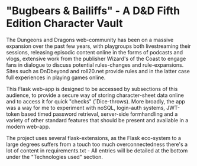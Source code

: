 # "Bugbears & Bailiffs" - A D&D Fifth Edition Character Vault

The Dungeons and Dragons web-community has been on a massive expansion over the past few years, with playgroups both livestreaming their sessions, releasing episodic content online in the forms of podcasts and vlogs, extensive work from the publisher Wizard's of the Coast to engage fans in dialogue to discuss potential rules-changes and rule-expansions. Sites such as DnDbeyond and roll20.net provide rules and in the latter case full experiences in playing games online.

This Flask web-app is designed to be accessed by subsections of this audience, to provide a secure way of storing character-sheet data online and to access it for quick "checks" (´Dice-throws). More broadly, the app was a way for me to experiment with noSQL, login-auth systems, JWT-token based timed password retrieval, server-side formhandling and a variety of other standard features that should be present and available in a modern web-app.

The project uses several flask-extensions, as the Flask eco-system to a large degrees suffers from a touch too much overconnectedness there's a lot of content in
requirements.txt - All entries will be detailed at the bottom under the "Technologies used" section.

